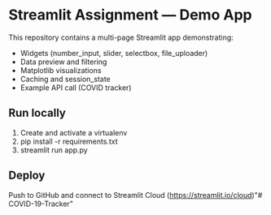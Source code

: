 # Streamlit Assignment — Demo App


This repository contains a multi-page Streamlit app demonstrating:
- Widgets (number_input, slider, selectbox, file_uploader)
- Data preview and filtering
- Matplotlib visualizations
- Caching and session_state
- Example API call (COVID tracker)


## Run locally
1. Create and activate a virtualenv
2. pip install -r requirements.txt
3. streamlit run app.py


## Deploy
Push to GitHub and connect to Streamlit Cloud (https://streamlit.io/cloud)"# COVID-19-Tracker" 

